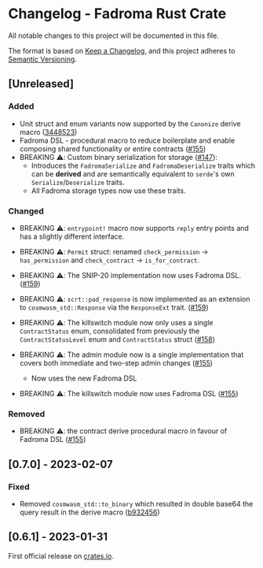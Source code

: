 # Changelog - Fadroma Rust Crate

All notable changes to this project will be documented in this file.

The format is based on [Keep a Changelog](https://keepachangelog.com/en/1.0.0/),
and this project adheres to [Semantic Versioning](https://semver.org/spec/v2.0.0.html).

## [Unreleased]

### Added

 - Unit struct and enum variants now supported by the `Canonize` derive macro ([3448523](https://github.com/hackbg/fadroma/commit/34485236ae5c2433fae35905bb59813178c748dc))
 - Fadroma DSL - procedural macro to reduce boilerplate and enable composing shared functionality or entire contracts ([#155](https://github.com/hackbg/fadroma/pull/155))
 - BREAKING ⚠️: Custom binary serialization for storage ([#147](https://github.com/hackbg/fadroma/pull/147)):
   - Introduces the `FadromaSerialize` and `FadromaDeserialize` traits which can be **derived** and are semantically equivalent to `serde`'s own `Serialize`/`Deserialize` traits.
   - All Fadroma storage types now use these traits.

### Changed
 - BREAKING ⚠️: `entrypoint!` macro now supports `reply` entry points and has a slightly different interface.
 - BREAKING ⚠️: `Permit` struct: renamed `check_permission` -> `has_permission` and `check_contract` -> `is_for_contract`.
 - BREAKING ⚠️: The SNIP-20 implementation now uses Fadroma DSL. ([#159](https://github.com/hackbg/fadroma/pull/159))
 - BREAKING ⚠️: `scrt::pad_response` is now implemented as an extension to `cosmwasm_std::Response` via the `ResponseExt` trait. ([#159](https://github.com/hackbg/fadroma/pull/159))
 - BREAKING ⚠️: The killswitch module now only uses a single `ContractStatus` enum, consolidated from previously the `ContractStatusLevel` enum and `ContractStatus` struct ([#158](https://github.com/hackbg/fadroma/pull/158))
 - BREAKING ⚠️: The admin module now is a single implementation that covers both immediate and two-step admin changes ([#155](https://github.com/hackbg/fadroma/pull/155))
   - Now uses the new Fadroma DSL

 - BREAKING ⚠️: The killswitch module now uses Fadroma DSL ([#155](https://github.com/hackbg/fadroma/pull/155))

### Removed
    
 - BREAKING ⚠️: the contract derive procedural macro in favour of Fadroma DSL ([#155](https://github.com/hackbg/fadroma/pull/155))

## [0.7.0] - 2023-02-07

### Fixed

 - Removed `cosmwasm_std::to_binary` which resulted in double base64 the query result in the derive macro ([b932456](https://github.com/hackbg/fadroma/commit/b932456681eaa098e6d5ff6793e36fc53349f900))

## [0.6.1] - 2023-01-31
First official release on [crates.io](https://crates.io/crates/fadroma).
